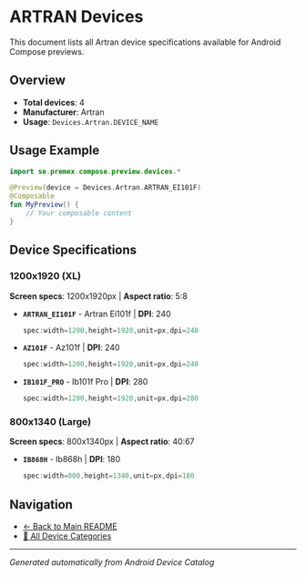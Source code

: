 # ARTRAN Devices

This document lists all Artran device specifications available for Android Compose previews.

## Overview

- **Total devices**: 4
- **Manufacturer**: Artran
- **Usage**: `Devices.Artran.DEVICE_NAME`

## Usage Example

```kotlin
import se.premex.compose.preview.devices.*

@Preview(device = Devices.Artran.ARTRAN_EI101F)
@Composable
fun MyPreview() {
    // Your composable content
}
```

## Device Specifications

### 1200x1920 (XL)

**Screen specs**: 1200x1920px | **Aspect ratio**: 5:8

- **`ARTRAN_EI101F`** - Artran Ei101f | **DPI**: 240
  ```kotlin
  spec:width=1200,height=1920,unit=px,dpi=240
  ```

- **`AZ101F`** - Az101f | **DPI**: 240
  ```kotlin
  spec:width=1200,height=1920,unit=px,dpi=240
  ```

- **`IB101F_PRO`** - Ib101f Pro | **DPI**: 280
  ```kotlin
  spec:width=1200,height=1920,unit=px,dpi=280
  ```

### 800x1340 (Large)

**Screen specs**: 800x1340px | **Aspect ratio**: 40:67

- **`IB868H`** - Ib868h | **DPI**: 180
  ```kotlin
  spec:width=800,height=1340,unit=px,dpi=180
  ```

## Navigation

- [← Back to Main README](../../README.md)
- [📱 All Device Categories](../README.md)

---
*Generated automatically from Android Device Catalog*
